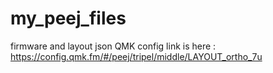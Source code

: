 # my_peej_files
 firmware and layout json
QMK config link is here : https://config.qmk.fm/#/peej/tripel/middle/LAYOUT_ortho_7u
